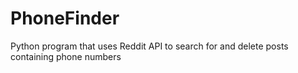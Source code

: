 # PhoneFinder
Python program that uses Reddit API to search for and delete posts containing phone numbers
